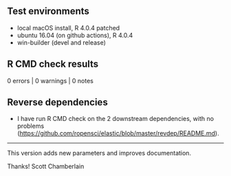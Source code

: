 ## Test environments

* local macOS install, R 4.0.4 patched
* ubuntu 16.04 (on github actions), R 4.0.4
* win-builder (devel and release)

## R CMD check results

0 errors | 0 warnings | 0 notes

## Reverse dependencies

* I have run R CMD check on the 2 downstream dependencies, with no problems 
(<https://github.com/ropensci/elastic/blob/master/revdep/README.md>).

-------

This version adds new parameters and improves documentation.

Thanks! 
Scott Chamberlain
